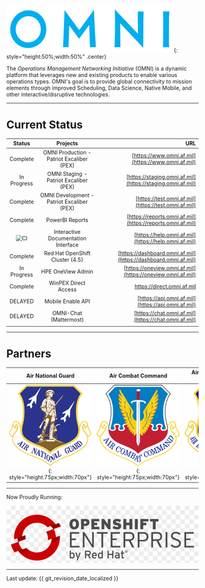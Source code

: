 ![image](img/omni_text_blue.png){: style="height:50%;width:50%" .center}

The _Operations Management Networking Initiative_ (OMNI) is a dynamic platform that leverages new and existing products to enable various operations types. OMNI's goal is to provide global connectivity to mission elements through improved Scheduling, Data Science, Native Mobile, and other interactive/disruptive technologies.

---

# Current Status

| Status | Projects | URL |
| :------------: | :------------: | ------------: | 
| Complete | OMNI Production - Patriot Excaliber (PEX) | [https://www.omni.af.mil](https://www.omni.af.mil) |
| In Progress | OMNI Staging - Patriot Excaliber (PEX) | [https://staging.omni.af.mil](https://staging.omni.af.mil) | 
| Complete | OMNI Development - Patriot Excaliber (PEX) | [https://test.omni.af.mil](https://test.omni.af.mil) |
| Complete | PowerBI Reports | [https://reports.omni.af.mil](https://reports.omni.af.mil) | 
| ![CI](https://github.com/allebone/help.omni.af.mil/workflows/CI/badge.svg?branch=master) | Interactive Documentation Interface | [https://help.omni.af.mil](https://help.omni.af.mil) |
| Complete | Red Hat OpenShift Cluster (4.5) | [https://dashboard.omni.af.mil](https://dashboard.omni.af.mil) | 
| In Progress | HPE OneView Admin | [https://oneview.omni.af.mil](https://oneview.omni.af.mil) | 
| Complete | WinPEX Direct Access | https://direct.omni.af.mil |
| DELAYED | Mobile Enable API | [https://api.omni.af.mil](https://api.omni.af.mil) |
| DELAYED | OMNI-Chat (Mattermost) | [https://chat.omni.af.mil](https://chat.omni.af.mil) |
||||

---

# Partners

| Air National Guard | Air Combat Command | Air Education and Training Command | AFLCMC/ Det 12 (KESSEL RUN) | PEO-BES (BESPIN) |
| :------------: | :------------: | :------------: | :------------: | :------------: |
| ![image](img/ang.png){: style="height:75px;width:70px"} | ![image](img/ACC.png){: style="height:75px;width:70px"} | ![image](img/aetc.png){: style="height:75px;width:70px"} | ![image](img/KR.png){: style="height:75px;width:70px"} | ![image](img/BESPIN.png){: style="height:75px;width:70px"} |

---

Now Proudly Running:

![image](img/ocp.png)

---

Last update: {{ git_revision_date_localized }}